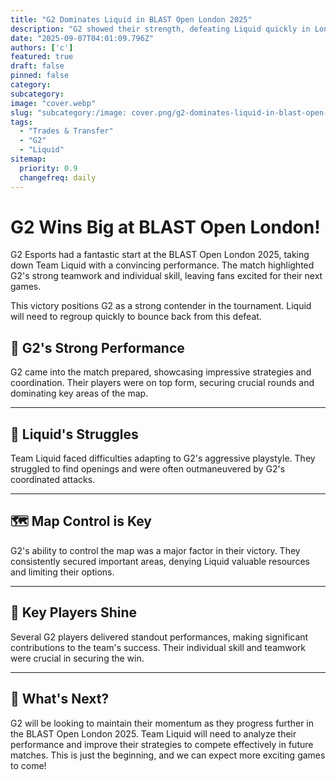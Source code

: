 ```yaml
---
title: "G2 Dominates Liquid in BLAST Open London 2025"
description: "G2 showed their strength, defeating Liquid quickly in London."
date: "2025-09-07T04:01:09.796Z"
authors: ['c']
featured: true
draft: false
pinned: false
category:
subcategory:
image: "cover.webp"
slug: "subcategory:/image: cover.png/g2-dominates-liquid-in-blast-open-london-2025"
tags:
  - "Trades & Transfer"
  - "G2"
  - "Liquid"
sitemap:
  priority: 0.9
  changefreq: daily
---
```

# G2 Wins Big at BLAST Open London!

G2 Esports had a fantastic start at the BLAST Open London 2025, taking down Team Liquid with a convincing performance. The match highlighted G2's strong teamwork and individual skill, leaving fans excited for their next games.

This victory positions G2 as a strong contender in the tournament. Liquid will need to regroup quickly to bounce back from this defeat.

## 💪 G2's Strong Performance
G2 came into the match prepared, showcasing impressive strategies and coordination. Their players were on top form, securing crucial rounds and dominating key areas of the map.

---

## 🧊 Liquid's Struggles
Team Liquid faced difficulties adapting to G2's aggressive playstyle. They struggled to find openings and were often outmaneuvered by G2's coordinated attacks.

---

## 🗺️ Map Control is Key
G2's ability to control the map was a major factor in their victory. They consistently secured important areas, denying Liquid valuable resources and limiting their options.

---

## 🌟 Key Players Shine
Several G2 players delivered standout performances, making significant contributions to the team's success. Their individual skill and teamwork were crucial in securing the win.

---

## 👀 What's Next?
G2 will be looking to maintain their momentum as they progress further in the BLAST Open London 2025. Team Liquid will need to analyze their performance and improve their strategies to compete effectively in future matches. This is just the beginning, and we can expect more exciting games to come!